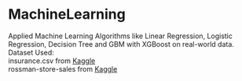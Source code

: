 # MachineLearning
Applied Machine Learning Algorithms like Linear Regression, Logistic Regression, Decision Tree and GBM with XGBoost on real-world data.
Dataset Used: <br>
insurance.csv from [Kaggle]([url](https://raw.githubusercontent.com/JovianML/opendatasets/master/data/medical-charges.csv)) <br>
rossman-store-sales from [Kaggle]([url](https://www.kaggle.com/c/rossmann-store-sales/data)) <br>
